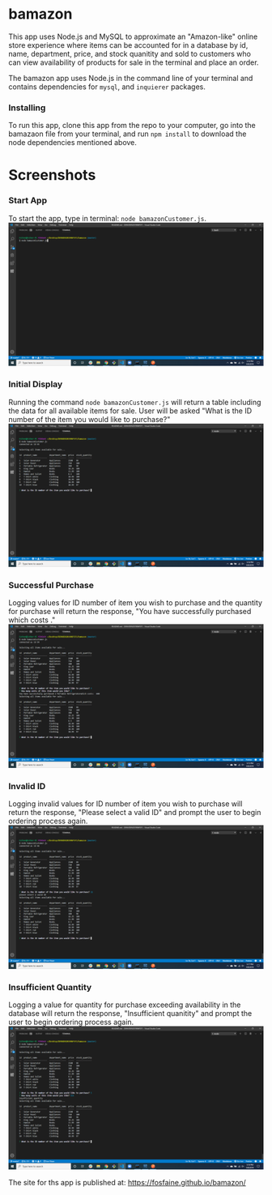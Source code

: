 # bamazon

This app uses Node.js and MySQL to approximate an "Amazon-like" online store experience where items can be accounted for in a database by id, name, department, price, and stock quanitity and sold to customers who can view availability of products for sale in the terminal and place an order.

The bamazon app uses Node.js in the command line of your terminal and contains dependencies for `mysql`, and `inquierer` packages.


### Installing

To run this app, clone this app from the repo to your computer, go into the bamazaon file from your terminal, and run `npm install` to download the node dependencies mentioned above. 


# Screenshots

### Start App
To start the app, type in terminal: `node bamazonCustomer.js`.
![Start App](/assets/Start.png)

### Initial Display
Running the command `node bamazonCustomer.js` will return a table including the data for all available items for sale. User will be asked "What is the ID number of the item you would like to purchase?"
![Initial Display](/assets/InitialDisplay.png)

### Successful Purchase
Logging values for ID number of item you wish to purchase and the quantity for purchase will return the response, "You have successfully purchased <quantity> <items> which costs <dollars>."
![Successful Purchase](/assets/SuccessfulPurchase.png)

### Invalid ID
Logging invalid values for ID number of item you wish to purchase will return the response, "Please select a valid ID" and prompt the user to begin ordering process again.
![Invalid ID](/assets/InvalidID.png)

### Insufficient Quantity
Logging a value for quantity for purchase exceeding availability in the database will return the response, "Insufficient quanitity" and prompt the user to begin ordering process again.
![Insufficient Quantity](/assets/InsufficientQuantity.png)





The site for ths app is published at: https://fosfaine.github.io/bamazon/